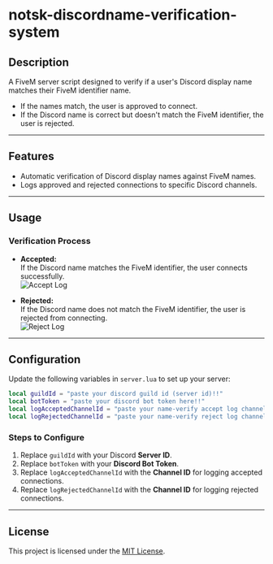 # **notsk-discordname-verification-system**  

## **Description**  
A FiveM server script designed to verify if a user's Discord display name matches their FiveM identifier name.  

- If the names match, the user is approved to connect.  
- If the Discord name is correct but doesn't match the FiveM identifier, the user is rejected.  

---

## **Features**  
- Automatic verification of Discord display names against FiveM names.  
- Logs approved and rejected connections to specific Discord channels.  

---

## **Usage**  

### **Verification Process**  
- **Accepted:**  
  If the Discord name matches the FiveM identifier, the user connects successfully.  
  ![Accept Log](https://cdn.discordapp.com/attachments/1256542322653401174/1319580947829493780/Screenshot_2024-12-20-13-36-51-988_com.discord-edit.jpg?ex=67667b06&is=67652986&hm=6d611c6a0c143d27e9ead48c6c3c3bb879e7a6c693609ddca52260c78f1d57d8&)

- **Rejected:**  
  If the Discord name does not match the FiveM identifier, the user is rejected from connecting.  
  ![Reject Log](https://cdn.discordapp.com/attachments/1256542322653401174/1319580960680968222/Screenshot_2024-12-20-13-37-27-999_com.discord-edit.jpg?ex=67667b09&is=67652989&hm=899fe1e83f20e5bd7a1fedae9a0643104dd0c08577b1bb05fa9699aa8c478611&)  

---

## **Configuration**  

Update the following variables in `server.lua` to set up your server:  

```lua
local guildId = "paste your discord guild id (server id)!!"
local botToken = "paste your discord bot token here!!"
local logAcceptedChannelId = "paste your name-verify accept log channel id!!"
local logRejectedChannelId = "paste your name-verify reject log channel id!!"

```

### **Steps to Configure**  
1. Replace `guildId` with your Discord **Server ID**.  
2. Replace `botToken` with your **Discord Bot Token**.  
3. Replace `logAcceptedChannelId` with the **Channel ID** for logging accepted connections.  
4. Replace `logRejectedChannelId` with the **Channel ID** for logging rejected connections.  

---

## **License**  
This project is licensed under the [MIT License](LICENSE).  
